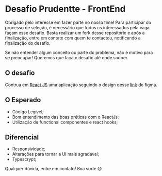 # Desafio Prudentte - FrontEnd

Obrigado pelo interesse em fazer parte no nosso time! Para participar do processo de seleção, é necessário que todos os interessados pela vaga façam esse desafio. Basta realizar um fork desse repositório e após a finalização, entre em contato com quem te contactou, notificando a finalização do desafio.

Se não entender algum conceito ou parte do problema, não é motivo para se preocupar! Queremos que faça o desafio até onde souber.

## O desafio

Contrua em [React JS](https://pt-br.reactjs.org/) uma aplicação seguindo o design desse [link](https://www.figma.com/file/qNgpFXjpNXPM8ERG5he3Pv/Desafio-FrontEnd?node-id=0%3A1) do figma.

## O Esperado

- Código Legível;
- Bom entendimento das boas préticas com o ReactJs;
- Utilização de functional componentes e react hooks;

## Diferencial

- Responsividade;
- Alterações para tornar a UI mais agradável;
- Typescrypt;

Qualquer dúvida, entre em contato! Boa sorte 😄
